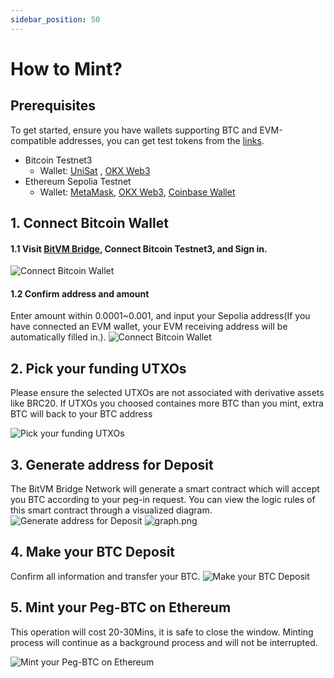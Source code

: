 ```yaml
---
sidebar_position: 50
---
```


# How to Mint?

## Prerequisites

To get started, ensure you have wallets supporting BTC and EVM-compatible addresses, you can get test tokens from the [links](./GetTestToken.md).

- Bitcoin Testnet3
  - Wallet: [UniSat](https://unisat.io/) , [OKX Web3](https://www.okx.com/web3)
- Ethereum Sepolia Testnet
  - Wallet: [MetaMask](https://metamask.io/), [OKX Web3](https://www.okx.com/web3), [Coinbase Wallet
    ](https://www.coinbase.com/wallet)

## 1. Connect Bitcoin Wallet

#### 1.1 Visit [BitVM Bridge](https://bitvmbridge.bitlayer.org/), Connect Bitcoin Testnet3, and Sign in.

![Connect Bitcoin Wallet](/img/BitvmBridge/tutorial/connect-wallet.png)

#### 1.2 Confirm address and amount

Enter amount within 0.0001~0.001, and input your Sepolia address(If you have connected an EVM wallet, your EVM receiving address will be automatically filled in.).
![Connect Bitcoin Wallet](/img/BitvmBridge/tutorial/confirm-address-amount.png)

## 2. Pick your funding UTXOs

Please ensure the selected UTXOs are not associated with derivative assets like BRC20.
If UTXOs you choosed containes more BTC than you mint, extra BTC will back to your BTC address

![Pick your funding UTXOs](/img/BitvmBridge/tutorial/pick-your-funding-utxo.png)

## 3. Generate address for Deposit

The BitVM Bridge Network will generate a smart contract which will accept you BTC according to your peg-in request.
You can view the logic rules of this smart contract through a visualized diagram.
![Generate address for Deposit](/img/BitvmBridge/tutorial/generate-address-for-deposit.png)
![graph.png](/img/BitvmBridge/tutorial/graph.png)

## 4. Make your BTC Deposit

Confirm all information and transfer your BTC.
![Make your BTC Deposit](/img/BitvmBridge/tutorial/make-your-btc-deposit.png)

## 5. Mint your Peg-BTC on Ethereum

This operation will cost 20-30Mins, it is safe to close the window. Minting process will continue as a background process and will not be interrupted.

![Mint your Peg-BTC on Ethereum](/img/BitvmBridge/tutorial/mint-your-btc-on-ethereum.png)
